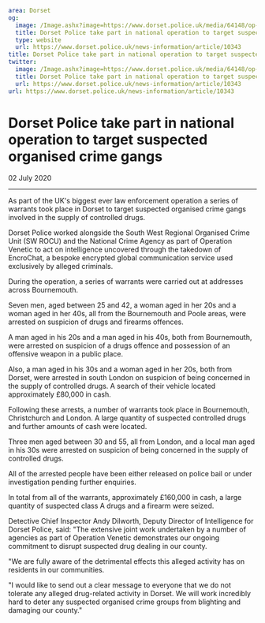 ```yaml
area: Dorset
og:
  image: /Image.ashx?image=https://www.dorset.police.uk/media/64148/op-venetic-2.jpg&amp;amp;width=150
  title: Dorset Police take part in national operation to target suspected organised crime gangs
  type: website
  url: https://www.dorset.police.uk/news-information/article/10343
title: Dorset Police take part in national operation to target suspected organised crime gangs |
twitter:
  image: /Image.ashx?image=https://www.dorset.police.uk/media/64148/op-venetic-2.jpg&amp;amp;width=150
  title: Dorset Police take part in national operation to target suspected organised crime gangs
  url: https://www.dorset.police.uk/news-information/article/10343
url: https://www.dorset.police.uk/news-information/article/10343
```

# Dorset Police take part in national operation to target suspected organised crime gangs

02 July 2020

* * *

As part of the UK's biggest ever law enforcement operation a series of warrants took place in Dorset to target suspected organised crime gangs involved in the supply of controlled drugs.

Dorset Police worked alongside the South West Regional Organised Crime Unit (SW ROCU) and the National Crime Agency as part of Operation Venetic to act on intelligence uncovered through the takedown of EncroChat, a bespoke encrypted global communication service used exclusively by alleged criminals.

During the operation, a series of warrants were carried out at addresses across Bournemouth.

Seven men, aged between 25 and 42, a woman aged in her 20s and a woman aged in her 40s, all from the Bournemouth and Poole areas, were arrested on suspicion of drugs and firearms offences.

A man aged in his 20s and a man aged in his 40s, both from Bournemouth, were arrested on suspicion of a drugs offence and possession of an offensive weapon in a public place.

Also, a man aged in his 30s and a woman aged in her 20s, both from Dorset, were arrested in south London on suspicion of being concerned in the supply of controlled drugs. A search of their vehicle located approximately £80,000 in cash.

Following these arrests, a number of warrants took place in Bournemouth, Christchurch and London. A large quantity of suspected controlled drugs and further amounts of cash were located.

Three men aged between 30 and 55, all from London, and a local man aged in his 30s were arrested on suspicion of being concerned in the supply of controlled drugs.

All of the arrested people have been either released on police bail or under investigation pending further enquiries.

In total from all of the warrants, approximately £160,000 in cash, a large quantity of suspected class A drugs and a firearm were seized.

Detective Chief Inspector Andy Dilworth, Deputy Director of Intelligence for Dorset Police, said: "The extensive joint work undertaken by a number of agencies as part of Operation Venetic demonstrates our ongoing commitment to disrupt suspected drug dealing in our county.

"We are fully aware of the detrimental effects this alleged activity has on residents in our communities.

"I would like to send out a clear message to everyone that we do not tolerate any alleged drug-related activity in Dorset. We will work incredibly hard to deter any suspected organised crime groups from blighting and damaging our county."
